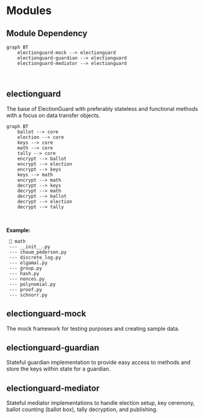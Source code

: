 # Modules

## Module Dependency

```mermaid
graph BT
    electionguard-mock --> electionguard
    electionguard-guardian --> electionguard
    electionguard-mediator --> electionguard
```

<br/>

## electionguard
The base of ElectionGuard with preferably stateless and functional methods with a focus on data transfer objects. 

```mermaid
graph BT
    ballot --> core
    election --> core
    keys --> core
    math --> core
    tally --> core
    encrypt --> ballot
    encrypt --> election
    encrypt --> keys
    keys --> math
    encrypt --> math
    decrypt --> keys
    decrypt --> math
    decrypt --> ballot
    decrypt --> election
    decrypt --> tally
```
<br/>

**Example:**
```
 📂 math
 --- __init__.py
 --- chaum_pedersen.py
 --- discrete_log.py
 --- elgamal.py
 --- group.py
 --- hash.py
 --- nonces.py
 --- polynomial.py
 --- proof.py
 --- schnorr.py
```

## electionguard-mock

The mock framework for testing purposes and creating sample data. 

## electionguard-guardian

Stateful guardian implementation to provide easy access to methods and store the keys within state for a guardian.

## electionguard-mediator

Stateful mediator implementations to handle election setup, key ceremony, ballot counting (ballot box), tally decryption, and publishing.